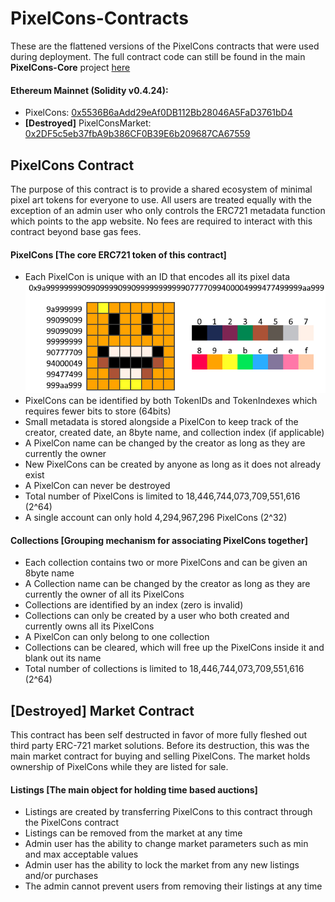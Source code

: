 # PixelCons-Contracts
These are the flattened versions of the PixelCons contracts that were used during deployment. The full contract code can still be found in the main **PixelCons-Core** project [here](https://github.com/PixelCons/PixelCons-Core)

#### Ethereum Mainnet (Solidity v0.4.24):
- PixelCons: [0x5536B6aAdd29eAf0DB112Bb28046A5FaD3761bD4](https://etherscan.io/address/0x5536b6aadd29eaf0db112bb28046a5fad3761bd4)
- **[Destroyed]** PixelConsMarket: [0x2DF5c5eb37fbA9b386CF0B39E6b209687CA67559](https://etherscan.io/address/0x2DF5c5eb37fbA9b386CF0B39E6b209687CA67559)

## PixelCons Contract
The purpose of this contract is to provide a shared ecosystem of minimal pixel art tokens for everyone to use. All users are treated 
equally with the exception of an admin user who only controls the ERC721 metadata function which points to the app website. No fees are 
required to interact with this contract beyond base gas fees. 

#### PixelCons [The core ERC721 token of this contract]
- Each PixelCon is unique with an ID that encodes all its pixel data
![Encoding](encoding.png)
- PixelCons can be identified by both TokenIDs and TokenIndexes which requires fewer bits to store (64bits)
- Small metadata is stored alongside a PixelCon to keep track of the creator, created date, an 8byte name, and collection index (if applicable)
- A PixelCon name can be changed by the creator as long as they are currently the owner
- New PixelCons can be created by anyone as long as it does not already exist
- A PixelCon can never be destroyed
- Total number of PixelCons is limited to 18,446,744,073,709,551,616 (2^64)
- A single account can only hold 4,294,967,296 PixelCons (2^32)

#### Collections [Grouping mechanism for associating PixelCons together]
- Each collection contains two or more PixelCons and can be given an 8byte name
- A Collection name can be changed by the creator as long as they are currently the owner of all its PixelCons
- Collections are identified by an index (zero is invalid)
- Collections can only be created by a user who both created and currently owns all its PixelCons
- A PixelCon can only belong to one collection
- Collections can be cleared, which will free up the PixelCons inside it and blank out its name
- Total number of collections is limited to 18,446,744,073,709,551,616 (2^64)

## **[Destroyed]** Market Contract
This contract has been self destructed in favor of more fully fleshed out third party ERC-721 market solutions. Before its destruction, this was the main market contract for buying and selling PixelCons. The market holds ownership of PixelCons while they are listed for sale.

#### Listings [The main object for holding time based auctions]
- Listings are created by transferring PixelCons to this contract through the PixelCons contract
- Listings can be removed from the market at any time
- Admin user has the ability to change market parameters such as min and max acceptable values
- Admin user has the ability to lock the market from any new listings and/or purchases
- The admin cannot prevent users from removing their listings at any time
